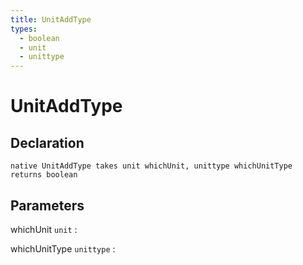 ```yaml
---
title: UnitAddType
types:
  - boolean
  - unit
  - unittype
---
```


# UnitAddType

## Declaration

```jass
native UnitAddType takes unit whichUnit, unittype whichUnitType returns boolean
```

## Parameters
whichUnit `unit`
: 

whichUnitType `unittype`
: 
